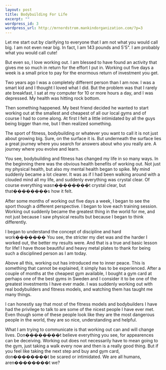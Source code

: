 ```yaml
--- 
layout: post
title: Bodybuilding For Life
excerpt: ""
wordpress_id: 3
wordpress_url: http://mrnordstrom.mankindorganization.com/?p=3
---
```

Let me start out by clarifying to everyone that I am not what you would call big. I am not even near big. In fact, I am 143 pounds and 5'5". I am probably what you would call cute!

But even so, I love working out. I am blessed to have found an activity that gives me so much in return for the effort I put in. Working out five days a week is a small price to pay for the enormous return of investment you get.

Two years ago I was a completely different person than I am now. I was a smart kid and I thought I loved what I did. But the problem was that I rarely ate breakfast, I sat at my computer for 10 or more hours a day, and I was depressed. My health was hitting rock bottom.

<!--more-->Then something happened. My best friend decided he wanted to start working out at the smallest and cheapest of all our local gyms and of course I had to come along. At first I felt a little intimidated by all the guys being bigger than me, but I then realized something.

The sport of fitness, bodybuilding or whatever you want to call it is not just about growing big. Sure, on the surface it is. But underneath the surface lies a great journey where you search for answers about who you really are. A journey where you evolve and learn.

You see, bodybuilding and fitness has changed my life in so many ways. In the beginning there was the obvious health benefits of working out. Not just my physical health, but also my mental health began to spike. My mind suddenly became a lot clearer. It was as if I had been walking around with a clouded mind all my life, and suddenly everything was crystal clear. Of course everything wasn��������t crystal clear, but that��������s how it felt.

After some months of working out five days a week, I began to see the sport though a different perspective. I began to love each training session. Working out suddenly became the greatest thing in the world for me, and not just because I saw physical results but because I began to think differently.

I began to understand the concept of discipline and hard work������� You see, the stricter my diet was and the harder I worked out, the better my results were. And that is a true and basic lesson for life! I have those beautiful and heavy metal plates to thank for being such a disciplined person as I am today.

Above all this, working out has introduced me to inner peace. This is something that cannot be explained, it simply has to be experienced. After a couple of months at the cheapest gym available, I bought a gym card at perhaps one of the best gyms in Sweden and I consider it to be one of the greatest investments I have ever made. I was suddenly working out with real bodybuilders and fitness models, and watching them has taught me many things.

I can honestly say that most of the fitness models and bodybuilders I have had the privilege to talk to are some of the nicest people I have ever met. Even though some of these people look like they are the most dangerous people in the world, they are so nice, understanding and helpful.

What I am trying to communicate is that working out can and will change lives. Don��������t believe everything you see, for appearences can be deceiving. Working out does not necessarily have to mean going to the gym, just taking a walk every now and then is a really good thing. But if you feel like taking the next step and buy and gym card, don��������t be scared or intimidated. We are all humans, aren��������t we?
